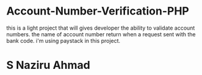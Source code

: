 # Account-Number-Verification-PHP
this is a light project that will gives developer the ability to validate account numbers. the name of account number return when a request sent with the bank code. i'm using paystack in this project.

# S Naziru Ahmad
